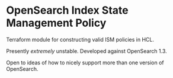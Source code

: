 # OpenSearch Index State Management Policy

Terraform module for constructing valid ISM policies in HCL.

Presently _extremely_ unstable.
Developed against OpenSearch 1.3.

Open to ideas of how to nicely support more than one version of OpenSearch.

<!-- BEGIN_TF_DOCS -->
<!-- END_TF_DOCS -->
